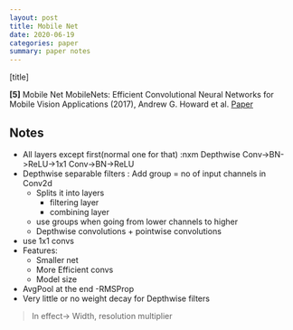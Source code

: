 ```yaml
---
layout: post
title: Mobile Net
date: 2020-06-19
categories: paper
summary: paper notes
---
```


[title]

**[5]** Mobile Net
MobileNets: Efficient Convolutional Neural Networks for Mobile Vision Applications (2017), Andrew G. Howard et al.
[Paper](https://arxiv.org/pdf/1704.04861.pdf)


## Notes
- All layers except first(normal one for that) :nxm Depthwise Conv->BN->ReLU->1x1 Conv->BN->ReLU
- Depthwise separable filters : Add group = no of input channels in Conv2d
  - Splits it into layers
    - filtering layer
    - combining layer
  - use groups when going from lower channels to higher
  - Depthwise convolutions + pointwise convolutions
- use 1x1 convs  
- Features:
  - Smaller net
  - More Efficient convs
  - Model size
- AvgPool at the end
-RMSProp
- Very little or no weight decay for Depthwise filters
> In effect-> Width, resolution multiplier
